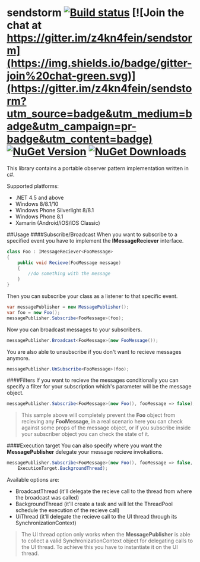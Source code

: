 # sendstorm [![Build status](https://ci.appveyor.com/api/projects/status/8xtxxogo6gwbjnyw/branch/master?svg=true)](https://ci.appveyor.com/project/pcsajtai/sendstorm/branch/master) [![Join the chat at https://gitter.im/z4kn4fein/sendstorm](https://img.shields.io/badge/gitter-join%20chat-green.svg)](https://gitter.im/z4kn4fein/sendstorm?utm_source=badge&utm_medium=badge&utm_campaign=pr-badge&utm_content=badge) [![NuGet Version](http://img.shields.io/nuget/v/Sendstorm.svg?style=flat)](https://www.nuget.org/packages/Sendstorm/) [![NuGet Downloads](http://img.shields.io/nuget/dt/Sendstorm.svg?style=flat)](https://www.nuget.org/packages/Sendstorm/)
This library contains a portable observer pattern implementation written in c#.

Supported platforms:

 - .NET 4.5 and above
 - Windows 8/8.1/10
 - Windows Phone Silverlight 8/8.1
 - Windows Phone 8.1
 - Xamarin (Android/iOS/iOS Classic)

##Usage
####Subscribe/Broadcast
When you want to subscribe to a specified event you have to implement the **IMessageReciever** interface.
```c#
class Foo : IMessageReciever<FooMessage>
{
	public void Recieve(FooMessage message)
	{
		//do something with the message
	}
}
```
Then you can subscribe your class as a listener to that specific event.
```c#
var messagePublisher = new MessagePublisher();
var foo = new Foo();
messagePublisher.Subscribe<FooMessage>(foo);
```
Now you can broadcast messages to your subscribers.
```c#
messagePublisher.Broadcast<FooMessage>(new FooMessage());
```
You are also able to unsubscribe if you don't want to recieve messages anymore.
```c#
messagePublisher.UnSubscribe<FooMessage>(foo);
```
####Filters
If you want to recieve the messages conditionally you can specify a filter for your subscription which's parameter will be the message object.
```c#
messagePublisher.Subscribe<FooMessage>(new Foo(), fooMessage => false); 
```
> This sample above will completely prevent the **Foo** object from recieving any **FooMessage**, in a real scenario here you can check against some props of the message object, or if you subscribe inside your subscriber object you can check the state of it.

####Execution target
You can also specify where you want the **MessagePublisher** delegate your message recieve invokations.  
```c#
messagePublisher.Subscribe<FooMessage>(new Foo(), fooMessage => false,
	ExecutionTarget.BackgroundThread); 
```
Available options are:

 - BroadcastThread (it'll delegate the recieve call to the thread from where the broadcast was called)
 - BackgroundThread (it'll create a task and will let the ThreadPool schedule the execution of the recieve call)
 - UiThread (it'll delegate the recieve call to the UI thread through its SynchronizationContext)

> The UI thread option only works when the **MessagePublisher** is able to collect a valid SynchronizationContext object for delegating calls to the UI thread. To achieve this you have to instantiate it on the UI thread.